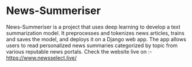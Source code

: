 # News-Summeriser
News-Summeriser is a project that uses deep learning to develop a text summarization model. It preprocesses and tokenizes news articles, trains and saves the model, and deploys it on a Django web app. The app allows users to read personalized news summaries categorized by topic from various reputable news portals.
Check the website live on :- https://www.newsselect.live/
